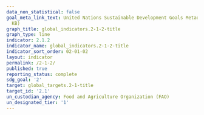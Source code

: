 ```yaml
---
data_non_statistical: false
goal_meta_link_text: United Nations Sustainable Development Goals Metadata (PDF 426
  KB)
graph_title: global_indicators.2-1-2-title
graph_type: line
indicator: 2.1.2
indicator_name: global_indicators.2-1-2-title
indicator_sort_order: 02-01-02
layout: indicator
permalink: /2-1-2/
published: true
reporting_status: complete
sdg_goal: '2'
target: global_targets.2-1-title
target_id: '2.1'
un_custodian_agency: Food and Agriculture Organization (FAO)
un_designated_tier: '1'
---
```

